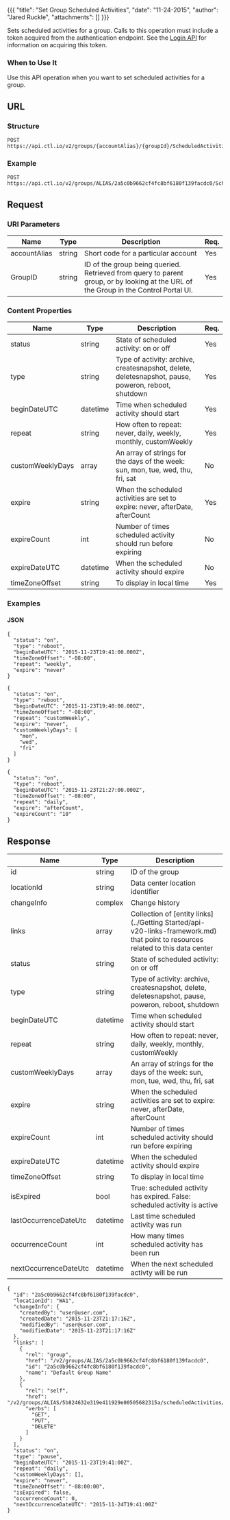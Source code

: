 {{{
  "title": "Set Group Scheduled Activities",
  "date": "11-24-2015",
  "author": "Jared Ruckle",
  "attachments": []
}}}

Sets scheduled activities for a group. Calls to this operation must include a token acquired from the authentication endpoint. See the [Login API](../Authentication/login.md) for information on acquiring this token.

### When to Use It

Use this API operation when you want to set scheduled activities for a group.

## URL

### Structure

    POST https://api.ctl.io/v2/groups/{accountAlias}/{groupId}/ScheduledActivities/

### Example

    POST https://api.ctl.io/v2/groups/ALIAS/2a5c0b9662cf4fc8bf6180f139facdc0/ScheduledActivities

## Request

### URI Parameters

| Name | Type | Description | Req. |
| --- | --- | --- | --- |
| accountAlias | string | Short code for a particular account | Yes |
| GroupID | string | ID of the group being queried. Retrieved from query to parent group, or by looking at the URL of the Group in the Control Portal UI. | Yes |

### Content Properties

| Name | Type | Description | Req. |
| --- | --- | --- | --- |
| status | string | State of scheduled activity: on or off | Yes |
| type | string| Type of activity: archive, createsnapshot, delete, deletesnapshot, pause, poweron, reboot, shutdown | Yes |
| beginDateUTC | datetime | Time when scheduled activity should start | Yes |
| repeat | string | How often to repeat: never, daily, weekly, monthly, customWeekly | Yes |
| customWeeklyDays | array | An array of strings for the days of the week: sun, mon, tue, wed, thu, fri, sat | No |
| expire | string | When the scheduled activities are set to expire: never, afterDate, afterCount | Yes |
| expireCount | int | Number of times scheduled activity should run before expiring | No |
| expireDateUTC | datetime | When the scheduled activity should expire | No |
| timeZoneOffset | string | To display in local time | Yes |

### Examples

#### JSON
```
{
  "status": "on",
  "type": "reboot",
  "beginDateUTC": "2015-11-23T19:41:00.000Z",
  "timeZoneOffset": "-08:00",
  "repeat": "weekly",
  "expire": "never"
}

{
  "status": "on",
  "type": "reboot",
  "beginDateUTC": "2015-11-23T19:40:00.000Z",
  "timeZoneOffset": "-08:00",
  "repeat": "customWeekly",
  "expire": "never",
  "customWeeklyDays": [
    "mon",
    "wed",
    "fri"
  ]
}

{
  "status": "on",
  "type": "reboot",
  "beginDateUTC": "2015-11-23T21:27:00.000Z",
  "timeZoneOffset": "-08:00",
  "repeat": "daily",
  "expire": "afterCount",
  "expireCount": "10"
}
```

## Response

| Name | Type | Description |
| --- | --- | --- |
| id | string | ID of the group |
| locationId | string | Data center location identifier |
| changeInfo | complex | Change history |
| links | array | Collection of [entity links](../Getting Started/api-v20-links-framework.md) that point to resources related to this data center |
| status | string | State of scheduled activity: on or off |
| type | string| Type of activity: archive, createsnapshot, delete, deletesnapshot, pause, poweron, reboot, shutdown |
| beginDateUTC | datetime | Time when scheduled activity should start |
| repeat | string | How often to repeat: never, daily, weekly, monthly, customWeekly |
| customWeeklyDays | array | An array of strings for the days of the week: sun, mon, tue, wed, thu, fri, sat |
| expire | string | When the scheduled activities are set to expire: never, afterDate, afterCount |
| expireCount | int | Number of times scheduled activity should run before expiring |
| expireDateUTC | datetime | When the scheduled activity should expire |
| timeZoneOffset | string | To display in local time |
| isExpired | bool | True: scheduled activity has expired. False: scheduled activity is active |
| lastOccurrenceDateUtc | datetime | Last time scheduled activity was run |
| occurrenceCount | int | How many times scheduled activity has been run |
| nextOccurrenceDateUtc | datetime | When the next scheduled activty will be run |

```
{
  "id": "2a5c0b9662cf4fc8bf6180f139facdc0",
  "locationId": "WA1",
  "changeInfo": {
    "createdBy": "user@user.com",
    "createdDate": "2015-11-23T21:17:16Z",
    "modifiedBy": "user@user.com",
    "modifiedDate": "2015-11-23T21:17:16Z"
  },
  "links": [
    {
      "rel": "group",
      "href": "/v2/groups/ALIAS/2a5c0b9662cf4fc8bf6180f139facdc0",
      "id": "2a5c0b9662cf4fc8bf6180f139facdc0",
      "name": "Default Group Name"
    },
    {
      "rel": "self",
      "href": "/v2/groups/ALIAS/5b824632e319e411929e00505682315a/scheduledActivities/2a5c0b9662cf4fc8bf6180f139facdc0",
      "verbs": [
        "GET",
        "PUT",
        "DELETE"
      ]
    }
  ],
  "status": "on",
  "type": "pause",
  "beginDateUTC": "2015-11-23T19:41:00Z",
  "repeat": "daily",
  "customWeeklyDays": [],
  "expire": "never",
  "timeZoneOffset": "-08:00:00",
  "isExpired": false,
  "occurrenceCount": 0,
  "nextOccurrenceDateUTC": "2015-11-24T19:41:00Z"
}
```
